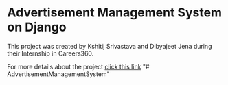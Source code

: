 # Advertisement Management System on Django

This project was created by Kshitij Srivastava and Dibyajeet Jena during their Internship in Careers360.

For more details about the project [click this link](https://kshitijsrivastava.github.io/advertisement_management_system/)
"# AdvertisementManagementSystem" 
